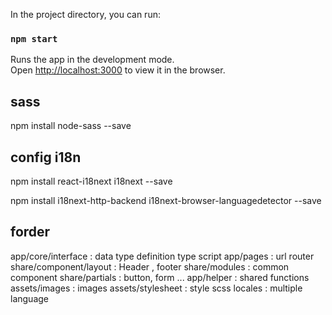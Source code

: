 

In the project directory, you can run:

### `npm start`

Runs the app in the development mode.\
Open [http://localhost:3000](http://localhost:3000) to view it in the browser.





## sass
npm install node-sass --save
## config i18n
npm install react-i18next i18next --save

npm install i18next-http-backend i18next-browser-languagedetector --save

## forder
app/core/interface : data type definition type script
app/pages : url router
share/component/layout : Header , footer
share/modules : common component
share/partials : button, form ...
app/helper : shared functions
assets/images : images 
assets/stylesheet : style scss
locales : multiple language
